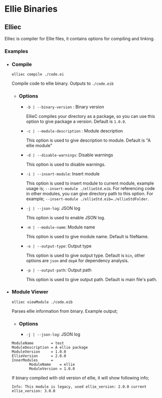 # Ellie Binaries

## Elliec
Elliec is compiler for Ellie files, it contains options for compiling and linking.

### Examples

- ### Compile
    `elliec compile ./code.ei`

    Compile code to ellie binary. Outputs to `./code.eib`

    - ### Options
        - `-b | --binary-version` : Binary version

            EllieC compiles your directory as a package, so you can use this option to give package a version. Default is `1.0.0`.

        - `-c | --module-description` : Module description

            This option is used to give description to module. Default is "A ellie module"

        - `-d | --disable-warnings`: Disable warnings

            This option is used to disable warnings.
        
        - `-i | --insert-module`: Insert module

            This option is used to insert module to current module, example usage is;
            `--insert-module ./ellieStd.eib`. For referencing code in other modules, you can give directory path to this option. For example;
            `--insert-module ./ellieStd.eib=./ellieStdFolder`.

        - `-j | --json-log`: JSON log

            This option is used to enable JSON log.
        - `-m | --module-name`: Module name

            This option is used to give module name. Default is fileName.
        - `-o | --output-type`: Output type

            This option is used to give output type. Default is `bin`, other options are `json` and `depA` for dependency analysis.
        - `-p | --output-path`: Output path

            This option is used to give output path. Default is main file's path.


- ### Module Viewer
    `elliec viewModule ./code.eib`
    
    Parses ellie information from binary. Example output;

    - ### Options
        - `-j | --json-log`: JSON log


    ```
    ModuleName        = test
    ModuleDescription = A ellie package
    ModuleVersion     = 1.0.0
    EllieVersion      = 2.0.0
    InnerModules      =
            ModuleName    = ellie
            ModuleVersion = 1.0.0
    ```
    If binary compiled with old version of ellie, it will show following info;
    ```
    Info: This module is legacy, used ellie_version: 2.0.0 current ellie_version: 3.0.0
    ```